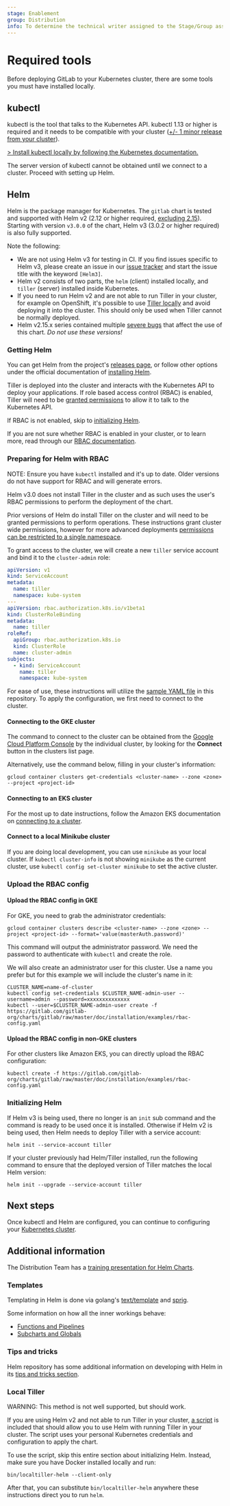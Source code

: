 ```yaml
---
stage: Enablement
group: Distribution
info: To determine the technical writer assigned to the Stage/Group associated with this page, see https://about.gitlab.com/handbook/engineering/ux/technical-writing/#designated-technical-writers
---
```


# Required tools

Before deploying GitLab to your Kubernetes cluster, there are some tools you
must have installed locally.

## kubectl

kubectl is the tool that talks to the Kubernetes API. kubectl 1.13 or higher is
required and it needs to be compatible with your cluster
([+/- 1 minor release from your cluster](https://kubernetes.io/docs/tasks/tools/install-kubectl/#before-you-begin)).

[> Install kubectl locally by following the Kubernetes documentation.](https://kubernetes.io/docs/tasks/tools/install-kubectl/#install-kubectl)

The server version of kubectl cannot be obtained until we connect to a
cluster. Proceed with setting up Helm.

## Helm

Helm is the package manager for Kubernetes. The `gitlab` chart is tested and
supported with Helm v2 (2.12 or higher required, [excluding 2.15](../releases/3_0.md#problematic-helm-215)).
Starting with version `v3.0.0` of the chart, Helm v3 (3.0.2 or higher required)
is also fully supported.

Note the following:

- We are not using Helm v3 for testing in CI. If you find issues specific to Helm v3, please create
  an issue in our [issue tracker](https://gitlab.com/gitlab-org/charts/gitlab/-/issues) and start
  the issue title with the keyword `[Helm3]`.
- Helm v2 consists of two parts, the `helm` (client) installed locally, and `tiller` (server)
  installed inside Kubernetes.
- If you need to run Helm v2 and are not able to run Tiller in your cluster, for example on
  OpenShift, it's possible to use [Tiller locally](#local-tiller) and avoid deploying it into the
  cluster. This should only be used when Tiller cannot be normally deployed.
- Helm v2.15.x series contained multiple [severe bugs](../releases/3_0.md#problematic-helm-215)
  that affect the use of this chart. *Do not use these versions!*

### Getting Helm

You can get Helm from the project's [releases page](https://github.com/helm/helm/releases),
or follow other options under the official documentation of
[installing Helm](https://helm.sh/docs/intro/install/).

Tiller is deployed into the cluster and interacts with the Kubernetes API to
deploy your applications. If role based access control (RBAC) is enabled, Tiller
will need to be [granted permissions](#preparing-for-helm-with-rbac) to allow it
to talk to the Kubernetes API.

If RBAC is not enabled, skip to [initializing Helm](#initializing-helm).

If you are not sure whether RBAC is enabled in your cluster, or to learn more,
read through our [RBAC documentation](rbac.md).

### Preparing for Helm with RBAC

NOTE:
Ensure you have `kubectl` installed and it's up to date. Older versions do not
have support for RBAC and will generate errors.

Helm v3.0 does not install Tiller in the cluster and as such uses the user's
RBAC permissions to perform the deployment of the chart.

Prior versions of Helm do install Tiller on the cluster and will need to be granted
permissions to perform operations. These instructions grant cluster wide permissions,
however for more advanced deployments
[permissions can be restricted to a single namespace](https://v2.helm.sh/docs/using_helm/#example-deploy-tiller-in-a-namespace-restricted-to-deploying-resources-only-in-that-namespace).

To grant access to the cluster, we will create a new `tiller` service account
and bind it to the `cluster-admin` role:

```yaml
apiVersion: v1
kind: ServiceAccount
metadata:
  name: tiller
  namespace: kube-system
---
apiVersion: rbac.authorization.k8s.io/v1beta1
kind: ClusterRoleBinding
metadata:
  name: tiller
roleRef:
  apiGroup: rbac.authorization.k8s.io
  kind: ClusterRole
  name: cluster-admin
subjects:
  - kind: ServiceAccount
    name: tiller
    namespace: kube-system
```

For ease of use, these instructions will utilize the
[sample YAML file](examples/rbac-config.yaml) in this repository. To apply the
configuration, we first need to connect to the cluster.

#### Connecting to the GKE cluster

The command to connect to the cluster can be obtained from the
[Google Cloud Platform Console](https://console.cloud.google.com/kubernetes/list)
by the individual cluster, by looking for the **Connect** button in the clusters
list page.

Alternatively, use the command below, filling in your cluster's information:

```shell
gcloud container clusters get-credentials <cluster-name> --zone <zone> --project <project-id>
```

#### Connecting to an EKS cluster

For the most up to date instructions, follow the Amazon EKS documentation on
[connecting to a cluster](https://docs.aws.amazon.com/eks/latest/userguide/getting-started.html#eks-configure-kubectl).

#### Connect to a local Minikube cluster

If you are doing local development, you can use `minikube` as your
local cluster. If `kubectl cluster-info` is not showing `minikube` as the current
cluster, use `kubectl config set-cluster minikube` to set the active cluster.

### Upload the RBAC config

#### Upload the RBAC config in GKE

For GKE, you need to grab the administrator credentials:

```shell
gcloud container clusters describe <cluster-name> --zone <zone> --project <project-id> --format='value(masterAuth.password)'
```

This command will output the administrator password. We need the password to authenticate
with `kubectl` and create the role.

We will also create an administrator user for this cluster. Use a name you prefer but
for this example we will include the cluster's name in it:

```shell
CLUSTER_NAME=name-of-cluster
kubectl config set-credentials $CLUSTER_NAME-admin-user --username=admin --password=xxxxxxxxxxxxxx
kubectl --user=$CLUSTER_NAME-admin-user create -f https://gitlab.com/gitlab-org/charts/gitlab/raw/master/doc/installation/examples/rbac-config.yaml
```

#### Upload the RBAC config in non-GKE clusters

For other clusters like Amazon EKS, you can directly upload the RBAC configuration:

```shell
kubectl create -f https://gitlab.com/gitlab-org/charts/gitlab/raw/master/doc/installation/examples/rbac-config.yaml
```

### Initializing Helm

If Helm v3 is being used, there no longer is an `init` sub command and the
command is ready to be used once it is installed. Otherwise if Helm v2 is
being used, then Helm needs to deploy Tiller with a service account:

```shell
helm init --service-account tiller
```

If your cluster previously had Helm/Tiller installed, run the following command
to ensure that the deployed version of Tiller matches the local Helm version:

```shell
helm init --upgrade --service-account tiller
```

## Next steps

Once kubectl and Helm are configured, you can continue to configuring your
[Kubernetes cluster](index.md#cloud-cluster-preparation).

## Additional information

The Distribution Team has a [training presentation for Helm Charts](https://docs.google.com/presentation/d/1CStgh5lbS-xOdKdi3P8N9twaw7ClkvyqFN3oZrM1SNw/present).

### Templates

Templating in Helm is done via golang's [text/template](https://golang.org/pkg/text/template/)
and [sprig](https://godoc.org/github.com/Masterminds/sprig).

Some information on how all the inner workings behave:

- [Functions and Pipelines](https://helm.sh/docs/chart_template_guide/functions_and_pipelines/)
- [Subcharts and Globals](https://helm.sh/docs/chart_template_guide/subcharts_and_globals/)

### Tips and tricks

Helm repository has some additional information on developing with Helm in its
[tips and tricks section](https://helm.sh/docs/howto/charts_tips_and_tricks/).

### Local Tiller

WARNING:
This method is not well supported, but should work.

If you are using Helm v2 and not able to run Tiller in your cluster,
[a script](https://gitlab.com/gitlab-org/charts/gitlab/blob/master/bin/localtiller-helm)
is included that should allow you to use Helm with running Tiller in your cluster.
The script uses your personal Kubernetes credentials and configuration to apply
the chart.

To use the script, skip this entire section about initializing Helm. Instead,
make sure you have Docker installed locally and run:

```shell
bin/localtiller-helm --client-only
```

After that, you can substitute `bin/localtiller-helm` anywhere these
instructions direct you to run `helm`.
